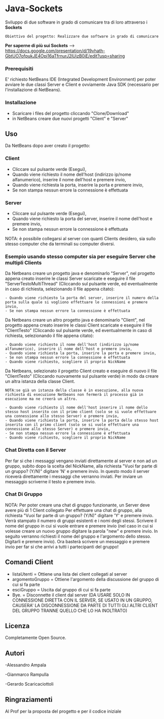 # Java-Sockets
Sviluppo di due software in grado di comunicare tra di loro attraverso i **Sockets**
```
Obiettivo del progetto: Realizzare due software in grado di comunicare 
```
**Per saperne di più sui Sockets** --> https://docs.google.com/presentation/d/19vhath-GbtUO7ofpukJE4Opi16aTfrnurJ2lUizB0iE/edit?usp=sharing

### Prerequisiti
E' richiesto NetBeans IDE (Integrated Development Environment) per poter avviare le due classi Server e Client e ovviamente Java SDK (necessario per l'installazione di NetBeans).

### Installazione
- Scaricare i files del progetto cliccando "Clone/Download"
- in NetBeans creare due nuovi progetti "Client" e "Server"

## Uso
Da NetBeans dopo aver creato il progetto:

### Client 
- Cliccare sul pulsante verde (Esegui),
- Quando viene richiesto il nome dell'host (indirizzo ip/nome alfanumerico), inserire il nome dell'host e premere invio,
- Quando viene richiesta la porta, inserire la porta e premere invio,
- Se non stampa nessun errore la connessione è effettuata

### Server 
- Cliccare sul pulsante verde (Esegui),
- Quando viene richiesto la porta del server, inserire il nome dell'host e premere invio,
- Se non stampa nessun errore la connessione è effettuata

NOTA: è possibile collegarsi al server con quanti Clients desidero, sia sullo stesso computer che da terminali su computer diversi.

### Esempio usando stesso computer sia per eseguire Server che multipli Clients

Da Netbeans creare un progetto java e denominarlo "Server", nel progetto appena creato inserire le classi Server scaricate e eseguire il file "ServerTestoMultiThread" (Cliccando sul pulsante verde, ed eventualmente in caso di richiesta, selezionando il file appena citato):
```
- Quando viene richiesto la porta del server, inserire il numero della porta sulla quale si vogliono effettuare le connessioni e premere invio,
- Se non stampa nessun errore la connessione è effettuata
```
Da Netbeans creare un altro progetto java e denominarlo "Client", nel progetto appena creato inserire le classi Client scaricate e eseguire il file "ClientTesto" (Cliccando sul pulsante verde, ed eventualmente in caso di richiesta, selezionando il file appena citato):
```
- Quando viene richiesto il nome dell'host (indirizzo ip/nome alfanumerico), inserire il nome dell'host e premere invio,
- Quando viene richiesta la porta, inserire la porta e premere invio,
- Se non stampa nessun errore la connessione è effettuata
- Quando viene richiesto, scegliere il proprio NickName
```
Da Netbeans, selezionato il progetto Client creato e eseguire di nuovo il file "ClientTesto" (Cliccando nuovamente sul pulsante verde)
in modo da creare un altra istanza della classe Client.
```
NOTA:se già un istanza della classe è in esecuzione, alla nuova richiesta di esecuzione Netbeans non fermerà il processo già in esecuzione ma ne creerà un altro. 

- Quando viene richiesto il nome dell'host inserire il nome dello stesso host inserito con il primo client (solo se si vuole effettuare una connessione allo stesso Server) e premere invio, 
- Quando viene richiesta la porta, inserire la porta dello stesso host inserita con il primo client (solo se si vuole effettuare una connessione allo stesso Server) e premere invio,
- Se non stampa nessun errore la connessione è effettuata
- Quando viene richiesto, scegliere il proprio NickName
```
### Chat Diretta con il Server
Per far si che i messaggi vengano inviati direttamente al server e non ad un gruppo, subito dopo la scelta del NickName, alla richiesta "Vuoi far parte di un gruppo? (Y/N)" digitare 'N' e premere invio. In questo modo il server riceverà direttamente i messaggi che verranno inviati. Per inviare un messaggio scriverne il testo e premere invio.

### Chat Di Gruppo
NOTA: Per poter creare una chat di gruppo funzionante, un Server deve avere più di 1 Client collegato
Per effettuare una chat di gruppo, alla richiesta "Vuoi far parte di un gruppo? (Y/N)" digitare 'Y' e premere invio. Verrà stampato il numero di gruppi esistenti e i nomi degli stessi. Scrivere il nome del gruppo in cui si vuole entrare e premere invio (nel caso in cui si volesse creare un nuovo gruppo digitare la parola "new" e premere invio. In seguito verranno richiesti il nome del gruppo e l'argomento dello stesso. Digitarli e premere invio).
Ora basterà scrivere un messaggio e premere invio per far si che arrivi a tutti i partecipanti del gruppo!

## Comandi Client
- listaUtenti = Ottiene una lista dei client collegati al server
- argomentoGruppo = Ottiene l'argomento della discussione del gruppo di cui si fa parte 
- esciGruppo = Uscita dal gruppo di cui si fa parte
- Bye. = Disconnette il client dal server (DA USARE SOLO IN CONNESSIONE DIRETTA CON IL SERVER, SE USATO IN UN GRUPPO, CAUSERA' LA DISCONNESSIONE DA PARTE DI TUTTI GLI ALTRI CLIENT DEL GRUPPO TRANNE QUELLO CHE LO HA INOLTRATO)

## Licenza
Completamente Open Source.

## Autori
-Alessandro Ampala

-Gianmarco Rampulla

-Gerardo Scaricaciottoli

## Ringraziamenti
Al Prof per la proposta del progetto e per il codice iniziale
